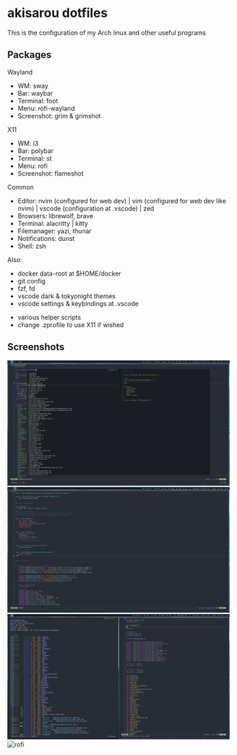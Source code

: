 # akisarou dotfiles

This is the configuration of my Arch linux and other useful programs

## Packages

Wayland

- WM: sway
- Bar: waybar
- Terminal: foot
- Menu: rofi-wayland
- Screenshot: grim & grimshot

X11

- WM: i3
- Bar: polybar
- Terminal: st
- Menu: rofi
- Screenshot: flameshot

Common

- Editor: nvim (configured for web dev) | vim (configured for web dev like nvim) | vscode (configuration at .vscode) | zed
- Browsers: librewolf, brave
- Terminal: alacritty | kitty
- Filemanager: yazi, thunar
- Notifications: dunst
- Shell: zsh

Also:

- docker data-root at $HOME/docker
- git config
- fzf, fd
- vscode dark & tokyonight themes
- vscode settings & keybindings at .vscode

* various helper scripts
* change .zprofile to use X11 if wished

## Screenshots

![vim and fzf](./.screenshots/2025-01-25T05:25:11,894196173+02:00.png)
![vim and sway config](./.screenshots/2025-01-25T05:26:52,485881280+02:00.png)
![split windows](./.screenshots/2025-01-25T05:30:17,390373374+02:00.png)
![rofi](./.screenshots/2025-01-25T05:37:21,359043147+02:00.png)
